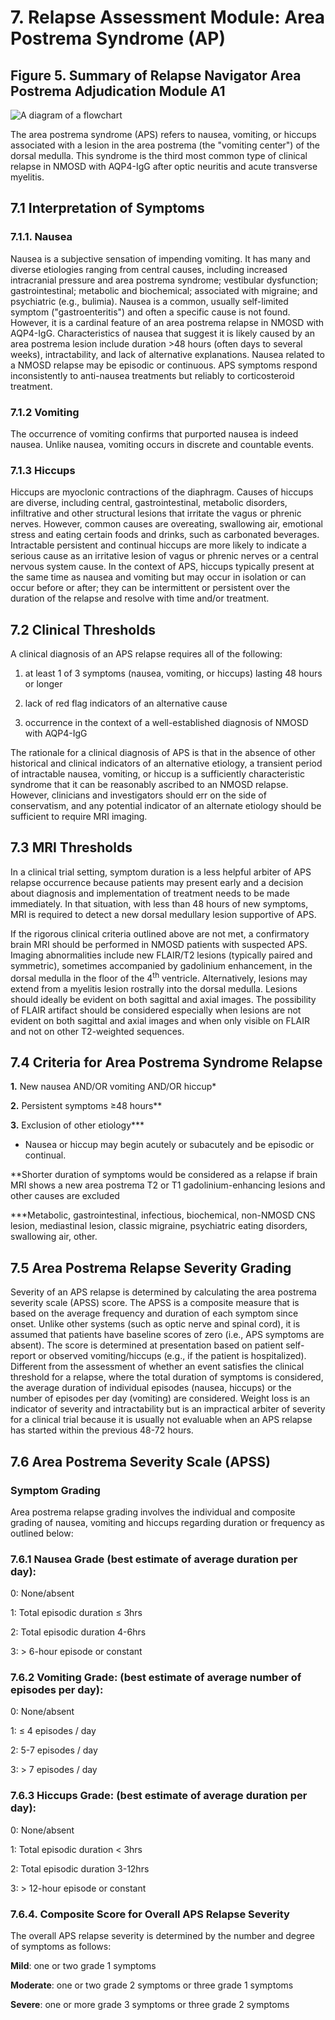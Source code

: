 # 7. Relapse Assessment Module: Area Postrema Syndrome (AP)

## Figure 5. Summary of Relapse Navigator Area Postrema Adjudication Module A1

![A diagram of a flowchart](../assets/7.1.jpg)

The area postrema syndrome (APS) refers to nausea, vomiting, or hiccups associated with a lesion in the area postrema (the "vomiting center") of the dorsal medulla. This syndrome is the third most common type of clinical relapse in NMOSD with AQP4-IgG after optic neuritis and acute transverse myelitis.

## 7.1 Interpretation of Symptoms

### 7.1.1. Nausea

Nausea is a subjective sensation of impending vomiting. It has many and diverse etiologies ranging from central causes, including increased intracranial pressure and area postrema syndrome; vestibular dysfunction; gastrointestinal; metabolic and biochemical; associated with migraine; and psychiatric (e.g., bulimia). Nausea is a common, usually self-limited symptom ("gastroenteritis") and often a specific cause is not found. However, it is a cardinal feature of an area postrema relapse in NMOSD with AQP4-IgG. Characteristics of nausea that suggest it is likely caused by an area postrema lesion include duration >48 hours (often days to several weeks), intractability, and lack of alternative explanations. Nausea related to a NMOSD relapse may be episodic or continuous. APS symptoms respond inconsistently to anti-nausea treatments but reliably to corticosteroid treatment.

### 7.1.2 Vomiting

The occurrence of vomiting confirms that purported nausea is indeed nausea. Unlike nausea, vomiting occurs in discrete and countable events.

### 7.1.3 Hiccups

Hiccups are myoclonic contractions of the diaphragm. Causes of hiccups are diverse, including central, gastrointestinal, metabolic disorders, infiltrative and other structural lesions that irritate the vagus or phrenic nerves. However, common causes are overeating, swallowing air, emotional stress and eating certain foods and drinks, such as carbonated beverages. Intractable persistent and continual hiccups are more likely to indicate a serious cause as an irritative lesion of vagus or phrenic nerves or a central nervous system cause. In the context of APS, hiccups typically present at the same time as nausea and vomiting but may occur in isolation or can occur before or after; they can be intermittent or persistent over the duration of the relapse and resolve with time and/or treatment.

## 7.2 Clinical Thresholds

A clinical diagnosis of an APS relapse requires all of the following:

1) at least 1 of 3 symptoms (nausea, vomiting, or hiccups) lasting 48 hours or longer

2) lack of red flag indicators of an alternative cause

3) occurrence in the context of a well-established diagnosis of NMOSD with AQP4-IgG

The rationale for a clinical diagnosis of APS is that in the absence of other historical and clinical indicators of an alternative etiology, a transient period of intractable nausea, vomiting, or hiccup is a sufficiently characteristic syndrome that it can be reasonably ascribed to an NMOSD relapse. However, clinicians and investigators should err on the side of conservatism, and any potential indicator of an alternate etiology should be sufficient to require MRI imaging.

## 7.3 MRI Thresholds

In a clinical trial setting, symptom duration is a less helpful arbiter of APS relapse occurrence because patients may present early and a decision about diagnosis and implementation of treatment needs to be made immediately. In that situation, with less than 48 hours of new symptoms, MRI is required to detect a new dorsal medullary lesion supportive of APS.

If the rigorous clinical criteria outlined above are not met, a confirmatory brain MRI should be performed in NMOSD patients with suspected APS. Imaging abnormalities include new FLAIR/T2 lesions (typically paired and symmetric), sometimes accompanied by gadolinium enhancement, in the dorsal medulla in the floor of the 4<sup>th</sup> ventricle. Alternatively, lesions may extend from a myelitis lesion rostrally into the dorsal medulla. Lesions should ideally be evident on both sagittal and axial images. The possibility of FLAIR artifact should be considered especially when lesions are not evident on both sagittal and axial images and when only visible on FLAIR and not on other T2-weighted sequences.

## 7.4 Criteria for Area Postrema Syndrome Relapse

**1.** New nausea AND/OR vomiting AND/OR hiccup*

**2.** Persistent symptoms ≥48 hours**

**3.** Exclusion of other etiology***

* Nausea or hiccup may begin acutely or subacutely and be episodic or continual.

**Shorter duration of symptoms would be considered as a relapse if brain MRI shows a new area postrema T2 or T1 gadolinium-enhancing lesions and other causes are excluded

***Metabolic, gastrointestinal, infectious, biochemical, non-NMOSD CNS lesion, mediastinal lesion, classic migraine, psychiatric eating disorders, swallowing air, other.

## 7.5 Area Postrema Relapse Severity Grading

Severity of an APS relapse is determined by calculating the area postrema severity scale (APSS) score. The APSS is a composite measure that is based on the average frequency and duration of each symptom since onset. Unlike other systems (such as optic nerve and spinal cord), it is assumed that patients have baseline scores of zero (i.e., APS symptoms are absent). The score is determined at presentation based on patient self-report or observed vomiting/hiccups (e.g., if the patient is hospitalized). Different from the assessment of whether an event satisfies the clinical threshold for a relapse, where the total duration of symptoms is considered, the average duration of individual episodes (nausea, hiccups) or the number of episodes per day (vomiting) are considered. Weight loss is an indicator of severity and intractability but is an impractical arbiter of severity for a clinical trial because it is usually not evaluable when an APS relapse has started within the previous 48-72 hours.

## 7.6 Area Postrema Severity Scale (APSS)

### Symptom Grading

Area postrema relapse grading involves the individual and composite grading of nausea, vomiting and hiccups regarding duration or frequency as outlined below:

### 7.6.1 Nausea Grade (best estimate of average duration per day):

0: None/absent

1: Total episodic duration ≤ 3hrs

2: Total episodic duration 4-6hrs

3: > 6-hour episode or constant

### 7.6.2 Vomiting Grade: (best estimate of average number of episodes per day):

0: None/absent

1: ≤ 4 episodes / day

2: 5-7 episodes / day

3: > 7 episodes / day

### 7.6.3 Hiccups Grade: (best estimate of average duration per day):

0: None/absent

1: Total episodic duration < 3hrs

2: Total episodic duration 3-12hrs

3: > 12-hour episode or constant

### 7.6.4. Composite Score for Overall APS Relapse Severity

The overall APS relapse severity is determined by the number and degree of symptoms as follows:

**Mild**: one or two grade 1 symptoms

**Moderate**: one or two grade 2 symptoms or three grade 1 symptoms

**Severe**: one or more grade 3 symptoms or three grade 2 symptoms
